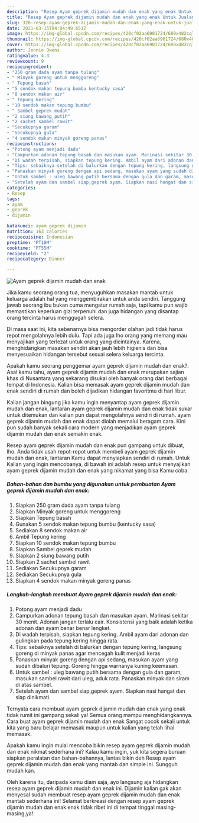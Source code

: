 ```yaml
---
description: "Resep Ayam geprek dijamin mudah dan enak yang enak Untuk Jualan"
title: "Resep Ayam geprek dijamin mudah dan enak yang enak Untuk Jualan"
slug: 320-resep-ayam-geprek-dijamin-mudah-dan-enak-yang-enak-untuk-jualan
date: 2021-03-15T04:04:49.651Z
image: https://img-global.cpcdn.com/recipes/420cf02aa6901724/680x482cq70/ayam-geprek-dijamin-mudah-dan-enak-foto-resep-utama.jpg
thumbnail: https://img-global.cpcdn.com/recipes/420cf02aa6901724/680x482cq70/ayam-geprek-dijamin-mudah-dan-enak-foto-resep-utama.jpg
cover: https://img-global.cpcdn.com/recipes/420cf02aa6901724/680x482cq70/ayam-geprek-dijamin-mudah-dan-enak-foto-resep-utama.jpg
author: Jennie Owens
ratingvalue: 4.3
reviewcount: 9
recipeingredient:
- "250 gram dada ayam tanpa tulang"
- " Minyak goreng untuk menggoreng"
- " Tepung basah"
- "5 sendok makan tepung bumbu kentucky sasa"
- "8 sendok makan air"
- " Tepung kering"
- "10 sendok makan tepung bumbu"
- " Sambel geprek mudah"
- "2 siung bawang putih"
- "2 sachet sambel rawit"
- "Secukupnya garam"
- "Secukupnya gula"
- "4 sendok makan minyak goreng panas"
recipeinstructions:
- "Potong ayam menjadi dadu"
- "Campurkan adonan tepung basah dan masukan ayam. Marinasi sekitar 30 menit. Adonan jangan terlalu cair. Konsistensi yang baik adalah ketika adonan dan ayam benar benar lengket."
- "Di wadah terpisah, siapkan tepung kering. Ambil ayam dari adonan dan gulingkan pada tepung kering hingga rata."
- "Tips: sebaiknya setelah di balurkan dengan tepung kering, langsung goreng di minyak panas agar mencegah kulit menjadi keras"
- "Panaskan minyak goreng dengan api sedang, masukan ayam yang sudah dibaluri tepung. Goreng hingga warnanya kuning keemasan."
- "Untuk sambel : uleg bawang putih bersama dengan gula dan garam, masukan sambel rawit dari uleg, aduk rata. Panaskan minyak dan siram di atas sambel."
- "Setelah ayam dan sambel siap,geprek ayam. Siapkan nasi hangat dan siap dinikmati."
categories:
- Resep
tags:
- ayam
- geprek
- dijamin

katakunci: ayam geprek dijamin 
nutrition: 163 calories
recipecuisine: Indonesian
preptime: "PT18M"
cooktime: "PT55M"
recipeyield: "2"
recipecategory: Dinner

---
```



![Ayam geprek dijamin mudah dan enak](https://img-global.cpcdn.com/recipes/420cf02aa6901724/680x482cq70/ayam-geprek-dijamin-mudah-dan-enak-foto-resep-utama.jpg)

Jika kamu seorang orang tua, menyuguhkan masakan mantab untuk keluarga adalah hal yang menggembirakan untuk anda sendiri. Tanggung jawab seorang ibu bukan cuma mengatur rumah saja, tapi kamu pun wajib memastikan keperluan gizi terpenuhi dan juga hidangan yang disantap orang tercinta harus menggugah selera.

Di masa  saat ini, kita sebenarnya bisa mengorder olahan jadi tidak harus repot mengolahnya lebih dulu. Tapi ada juga lho orang yang memang mau menyajikan yang terlezat untuk orang yang dicintainya. Karena, menghidangkan masakan sendiri akan jauh lebih higienis dan bisa menyesuaikan hidangan tersebut sesuai selera keluarga tercinta. 



Apakah kamu seorang penggemar ayam geprek dijamin mudah dan enak?. Asal kamu tahu, ayam geprek dijamin mudah dan enak merupakan sajian khas di Nusantara yang sekarang disukai oleh banyak orang dari berbagai tempat di Indonesia. Kalian bisa memasak ayam geprek dijamin mudah dan enak sendiri di rumah dan boleh dijadikan hidangan favoritmu di hari libur.

Kalian jangan bingung jika kamu ingin menyantap ayam geprek dijamin mudah dan enak, lantaran ayam geprek dijamin mudah dan enak tidak sukar untuk ditemukan dan kalian pun dapat mengolahnya sendiri di rumah. ayam geprek dijamin mudah dan enak dapat diolah memalui beragam cara. Kini pun sudah banyak sekali cara modern yang menjadikan ayam geprek dijamin mudah dan enak semakin enak.

Resep ayam geprek dijamin mudah dan enak pun gampang untuk dibuat, lho. Anda tidak usah repot-repot untuk membeli ayam geprek dijamin mudah dan enak, lantaran Kamu dapat menyiapkan sendiri di rumah. Untuk Kalian yang ingin mencobanya, di bawah ini adalah resep untuk menyajikan ayam geprek dijamin mudah dan enak yang nikamat yang bisa Kamu coba.

<!--inarticleads1-->

##### Bahan-bahan dan bumbu yang digunakan untuk pembuatan Ayam geprek dijamin mudah dan enak:

1. Siapkan 250 gram dada ayam tanpa tulang
1. Siapkan  Minyak goreng untuk menggoreng
1. Siapkan  Tepung basah
1. Gunakan 5 sendok makan tepung bumbu (kentucky sasa)
1. Sediakan 8 sendok makan air
1. Ambil  Tepung kering
1. Siapkan 10 sendok makan tepung bumbu
1. Siapkan  Sambel geprek mudah
1. Siapkan 2 siung bawang putih
1. Siapkan 2 sachet sambel rawit
1. Sediakan Secukupnya garam
1. Sediakan Secukupnya gula
1. Siapkan 4 sendok makan minyak goreng panas




<!--inarticleads2-->

##### Langkah-langkah membuat Ayam geprek dijamin mudah dan enak:

1. Potong ayam menjadi dadu
1. Campurkan adonan tepung basah dan masukan ayam. Marinasi sekitar 30 menit. Adonan jangan terlalu cair. Konsistensi yang baik adalah ketika adonan dan ayam benar benar lengket.
1. Di wadah terpisah, siapkan tepung kering. Ambil ayam dari adonan dan gulingkan pada tepung kering hingga rata.
1. Tips: sebaiknya setelah di balurkan dengan tepung kering, langsung goreng di minyak panas agar mencegah kulit menjadi keras
1. Panaskan minyak goreng dengan api sedang, masukan ayam yang sudah dibaluri tepung. Goreng hingga warnanya kuning keemasan.
1. Untuk sambel : uleg bawang putih bersama dengan gula dan garam, masukan sambel rawit dari uleg, aduk rata. Panaskan minyak dan siram di atas sambel.
1. Setelah ayam dan sambel siap,geprek ayam. Siapkan nasi hangat dan siap dinikmati.




Ternyata cara membuat ayam geprek dijamin mudah dan enak yang enak tidak rumit ini gampang sekali ya! Semua orang mampu menghidangkannya. Cara buat ayam geprek dijamin mudah dan enak Sangat cocok sekali untuk kita yang baru belajar memasak maupun untuk kalian yang telah lihai memasak.

Apakah kamu ingin mulai mencoba bikin resep ayam geprek dijamin mudah dan enak nikmat sederhana ini? Kalau kamu ingin, yuk kita segera buruan siapkan peralatan dan bahan-bahannya, lantas bikin deh Resep ayam geprek dijamin mudah dan enak yang mantab dan simple ini. Sungguh mudah kan. 

Oleh karena itu, daripada kamu diam saja, ayo langsung aja hidangkan resep ayam geprek dijamin mudah dan enak ini. Dijamin kalian gak akan menyesal sudah membuat resep ayam geprek dijamin mudah dan enak mantab sederhana ini! Selamat berkreasi dengan resep ayam geprek dijamin mudah dan enak enak tidak ribet ini di tempat tinggal masing-masing,ya!.


